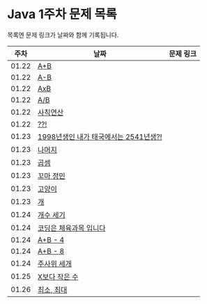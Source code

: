 # Java 1주차 문제 목록

목록엔 문제 링크가 날짜와 함께 기록됩니다.

|주차|날짜|문제 링크|
|----|------|---|
|01.22|[A+B](https://www.acmicpc.net/problem/1000)
|01.22|[A-B](https://www.acmicpc.net/problem/1001)
|01.22|[AxB](https://www.acmicpc.net/problem/10998)
|01.22|[A/B](https://www.acmicpc.net/problem/1008)
|01.22|[사칙연산](https://www.acmicpc.net/problem/10869)
|01.22|[??!](https://www.acmicpc.net/problem/10926)
|01.23|[1998년생인 내가 태국에서는 2541년생?!](https://www.acmicpc.net/problem/10926)
|01.23|[나머지](https://www.acmicpc.net/problem/10430)
|01.23|[곱셈](https://www.acmicpc.net/problem/2588)
|01.23|[꼬마 정민](https://www.acmicpc.net/problem/11382)
|01.23|[고양이](https://www.acmicpc.net/problem/10171)
|01.23|[개](https://www.acmicpc.net/problem/10172)
|01.24|[개수 세기](https://www.acmicpc.net/problem/10807)
|01.24|[코딩은 체육과목 입니다](https://www.acmicpc.net/problem/25314)
|01.24|[A+B - 4](https://www.acmicpc.net/problem/10951)
|01.24|[A+B - 8](https://www.acmicpc.net/problem/11022)
|01.24|[주사위 세개](https://www.acmicpc.net/problem/2480)
|01.25|[X보다 작은 수](https://www.acmicpc.net/problem/10871)
|01.26|[최소, 최대](https://www.acmicpc.net/problem/10818)